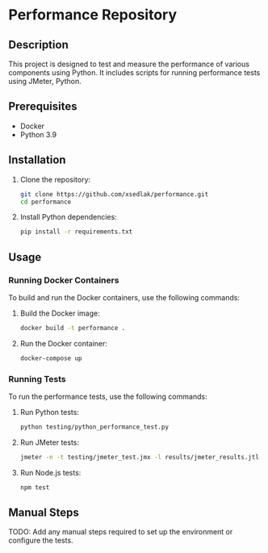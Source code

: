 # Performance Repository

## Description
This project is designed to test and measure the performance of various components using Python. It includes scripts for running performance tests using JMeter, Python.

## Prerequisites
- Docker
- Python 3.9

## Installation
1. Clone the repository:
    ```sh
    git clone https://github.com/xsedlak/performance.git
    cd performance
    ```

2. Install Python dependencies:
    ```sh
    pip install -r requirements.txt
    ```
   
## Usage
### Running Docker Containers
To build and run the Docker containers, use the following commands:

1. Build the Docker image:
    ```sh
    docker build -t performance .
    ```

2. Run the Docker container:
    ```sh
    docker-compose up
    ```

### Running Tests
To run the performance tests, use the following commands:

1. Run Python tests:
    ```sh
    python testing/python_performance_test.py
    ```

2. Run JMeter tests:
    ```sh
    jmeter -n -t testing/jmeter_test.jmx -l results/jmeter_results.jtl
    ```

3. Run Node.js tests:
    ```sh
    npm test
    ```

## Manual Steps
TODO: Add any manual steps required to set up the environment or configure the tests.
